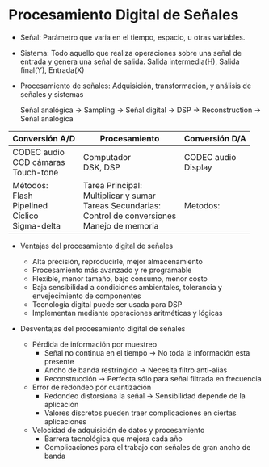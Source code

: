 # Procesamiento Digital de Señales

- Señal: Parámetro que varia en el tiempo, espacio, u otras variables.
- Sistema: Todo aquello que realiza operaciones sobre una señal de entrada y genera una señal de salida. Salida intermedia(H), Salida final(Y), Entrada(X)
- Procesamiento de señales: Adquisición, transformación, y análisis de señales y sistemas

	Señal analógica -> Sampling -> Señal digital -> DSP -> Reconstruction   ->  Señal analógica

| Conversión A/D | Procesamiento | Conversión D/A |
| ---- | ---- | :--- |
| CODEC audio<br>CCD cámaras<br>Touch-tone | Computador<br>DSK, DSP | CODEC audio<br>Display<br> |
| Métodos:<br>Flash<br>Pipelined<br>Cíclico<br>Sigma-delta | Tarea Principal:<br> Multiplicar y sumar<br>Tareas Secundarias:<br> Control de conversiones<br> Manejo de memoria | Metodos: |
- Ventajas del procesamiento digital de señales
	- Alta precisión, reproducirle, mejor almacenamiento
	- Procesamiento más avanzado y re programable
	- Flexible, menor tamaño, bajo consumo, menor costo
	- Baja sensibilidad a condiciones ambientales, tolerancia y envejecimiento de componentes
	- Tecnología digital puede ser usada para DSP
	- Implementan mediante operaciones aritméticas y lógicas

- Desventajas del procesamiento digital de señales
	- Pérdida de información por muestreo
		- Señal no continua en el tiempo -> No toda la información esta presente
		- Ancho de banda restringido -> Necesita filtro anti-alias
		- Reconstrucción -> Perfecta sólo para señal filtrada en frecuencia
	- Error de redondeo por cuantización
		- Redondeo distorsiona la señal -> Sensibilidad depende de la aplicación 
		- Valores discretos pueden traer complicaciones en ciertas aplicaciones
	- Velocidad de adquisición de datos y procesamiento
		- Barrera tecnológica que mejora cada año
		- Complicaciones para el trabajo con señales de gran ancho de banda
